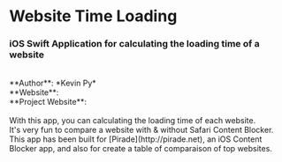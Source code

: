# Website Time Loading
### iOS Swift Application for calculating the loading time of a website
<br />
**Author**: *Kevin Py*<br />
**Website**: <http://kpy.me><br />
**Project Website**: <http://pirade.net><br />
<br />
With this app, you can calculating the loading time of each website.<br />It's very fun to compare a website with & without Safari Content Blocker.<br />This app has been built for [Pirade](http://pirade.net), an iOS Content Blocker app, and also for create a table of comparaison of top websites.